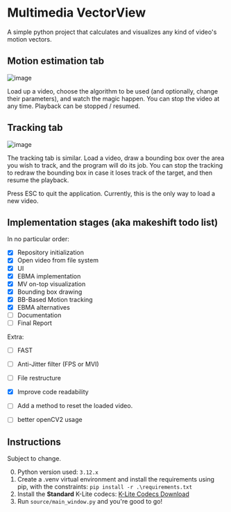 # Multimedia VectorView

A simple python project that calculates and visualizes any kind of video's motion vectors.

## Motion estimation tab

![image](https://github.com/Darakuu/Multimedia-VectorView/assets/32675220/31b2bc68-6f34-4a6d-b324-17cb4df069dd)

Load up a video, choose the algorithm to be used (and optionally, change their parameters), and watch the magic happen. You can stop the video at any time.
Playback can be stopped / resumed.

## Tracking tab

![image](https://github.com/Darakuu/Multimedia-VectorView/assets/32675220/656bd849-84c6-4b16-ba6f-b024255d3704)

The tracking tab is similar. Load a video, draw a bounding box over the area you wish to track, and the program will do its job.
You can stop the tracking to redraw the bounding box in case it loses track of the target, and then resume the playback.

Press ESC to quit the application. Currently, this is the only way to load a new video.

## Implementation stages (aka makeshift todo list)

In no particular order:

- [x] Repository initialization
- [x] Open video from file system
- [x] UI
- [x] EBMA implementation
- [x] MV on-top visualization
- [x] Bounding box drawing
- [x] BB-Based Motion tracking
- [x] EBMA alternatives
- [ ] Documentation
- [ ] Final Report

Extra:

- [ ] FAST
- [ ] Anti-Jitter filter (FPS or MVI)
- [ ] File restructure
- [x] Improve code readability
- [ ] Add a method to reset the loaded video.
- [ ] better openCV2 usage


## Instructions

Subject to change.

0. Python version used: `3.12.x`
1. Create a .venv virtual environment and install the requirements using pip, with the constraints: `pip install -r .\requirements.txt`
2. Install the **Standard** K-Lite codecs: [K-Lite Codecs Download](https://www.codecguide.com/download_kl.htm)
3. Run `source/main_window.py` and you're  good to go!
